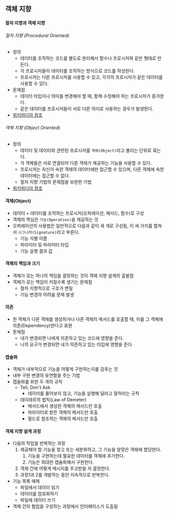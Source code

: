 ## 객체 지향

#### 절차 지향과 객체 지향
###### 절차 지향 (Procedural Oriented)
- 정의
    - 데이터를 조작하는 코드를 별도로 분리해서 함수나 프로시저와 같은 형태로 만든다.
    - 각 프로시저들이 데이터를 조작하는 방식으로 코드를 작성한다.
    - 프로시저는 다른 프로시저를 사용할 수 있고, 각각의 프로시저가 같은 데이터를 사용할 수 있다.
- 문제점
    - 데이터 타입이나 의미를 변경해야 할 때, 함께 수정해야 하는 프로시저가 증가한다.
    - 같은 데이터를 프로시저들이 서로 다른 의미로 사용하는 경우가 발생한다.
- [위키피디아 참조](https://ko.wikipedia.org/wiki/%EC%A0%88%EC%B0%A8%EC%A0%81_%ED%94%84%EB%A1%9C%EA%B7%B8%EB%9E%98%EB%B0%8D)

###### 객체 지향 (Object Oriented)
- 정의
    - 데이터 및 데이터와 관련된 프로시저를 `객체(Object)`라고 불리는 단위로 묶는다.
    - 각 객체들은 서로 연결되어 다른 객체가 제공하는 기능을 사용할 수 있다.
    - 프로시저는 자신이 속한 객체의 데이터에만 접근할 수 있으며, 다른 객체에 속한 데이터에는 접근할 수 없다.
    - 절차 지향 기법의 문제점을 보완한 기법
- [위키피디아 참조](https://ko.wikipedia.org/wiki/%EA%B0%9D%EC%B2%B4_%EC%A7%80%ED%96%A5_%ED%94%84%EB%A1%9C%EA%B7%B8%EB%9E%98%EB%B0%8D)

#### 객체(Object)
- 데이터 + 데이터를 조작하는 프로시저(오퍼레이션, 메서드, 함수)로 구성
- 객체의 핵심은 `기능(Operation)`을 제공하는 것
- 오퍼레이션의 사용법은 일반적으로 다음과 같이 세 개로 구성됨, 이 세 가지를 합쳐서 `시그니처(Signature)`라고 부른다.
    - 기능 식별 이름
    - 파라미터 및 파라미터 타입
    - 기능 실행 결과 값
    
#### 객체의 책임과 크기
- 객체가 갖는 하나의 책임을 결정하는 것이 객체 지향 설계의 출발점
- 객체가 갖는 책임이 커질수록 생기는 문제점
    - 절차 지향적으로 구조가 변질
    - 기능 변경의 어려움 문제 발생
    
#### 의존
- 한 객체가 다른 객체를 생성하거나 다른 객체의 메서드를 호출할 때, 이를 그 객체에 의존(Dependency)한다고 표현
- 문제점
    - 내가 변경되면 나에게 의존하고 있는 코드에 영향을 준다.
    - 나의 요구가 변경되면 내가 의존하고 있는 타입에 영향을 준다.

#### 캡슐화
- 객체가 내부적으로 기능을 어떻게 구현하는지를 감추는 것
- 내부 구현 변경의 유연함을 주는 기법
- 캡슐화를 위한 두 개의 규칙
    - Tell, Don't Ask
        - 데이터를 물어보지 않고, 기능을 실행해 달라고 말하라는 규칙
    - 데미테르의 법칙(Law of Demeter)
        - 메서드에서 생성한 객체의 메서드만 호출
        - 파라미터로 받은 객체의 메서드만 호출
        - 필드로 참조하는 객체의 메서드만 호출
        
#### 객체 지향 설계 과정
- 다음의 작업을 반복하는 과정
    1. 제공해야 할 기능을 찾고 또는 세분화하고, 그 기능을 알맞은 객체에 할당한다.
        1. 기능을 구현하는데 필요한 데이터를 객체에 추가한다.
        1. 기능은 최대한 캡슐화해서 구현한다.
    1. 객체 간에 어떻게 메시지를 주고받을 지 결정한다.
    1. 과정1과 2를 개발하는 동안 지속적으로 반복한다.
- 기능 목록 예제 
    - 파일에서 데이터 읽기
    - 데이터를 암호화하기
    - 파일에 데이터 쓰기
- 객체 간의 협업을 구성하는 과장에서 인터페이스가 도출됨
